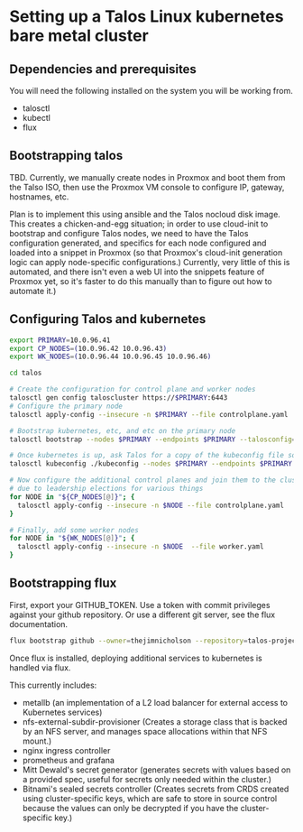 # Setting up a Talos Linux kubernetes bare metal cluster

## Dependencies and prerequisites

You will need the following installed on the system you will be working from. 

- talosctl
- kubectl
- flux

## Bootstrapping talos 

TBD. Currently, we manually create nodes in Proxmox and boot them from the Talso ISO, then use the Proxmox VM console to configure IP, gateway, hostnames, etc.

Plan is to implement this using ansible and the Talos nocloud disk image. This creates a chicken-and-egg situation; in order to use cloud-init to bootstrap and configure Talos nodes, we need to have the Talos configuration generated, and specifics for each node configured and loaded into a snippet in Proxmox (so that Proxmox's cloud-init generation logic can apply node-specific configurations.) Currently, very little of this is automated, and there isn't even a web UI into the snippets feature of Proxmox yet, so it's faster to do this manually than to figure out how to automate it.)

## Configuring Talos and kubernetes

```sh
export PRIMARY=10.0.96.41
export CP_NODES=(10.0.96.42 10.0.96.43)
export WK_NODES=(10.0.96.44 10.0.96.45 10.0.96.46)

cd talos

# Create the configuration for control plane and worker nodes
talosctl gen config taloscluster https://$PRIMARY:6443
# Configure the primary node
talosctl apply-config --insecure -n $PRIMARY --file controlplane.yaml

# Bootstrap kubernetes, etc, and etc on the primary node
talosctl bootstrap --nodes $PRIMARY --endpoints $PRIMARY --talosconfig=./talosconfig

# Once kubernetes is up, ask Talos for a copy of the kubeconfig file so we can access it
talosctl kubeconfig ./kubeconfig --nodes $PRIMARY --endpoints $PRIMARY

# Now configure the additional control planes and join them to the cluster. This can take a while
# due to leadership elections for various things
for NODE in "${CP_NODES[@]}"; {
  talosctl apply-config --insecure -n $NODE --file controlplane.yaml
}

# Finally, add some worker nodes
for NODE in "${WK_NODES[@]}"; {
  talosctl apply-config --insecure -n $NODE  --file worker.yaml
}
```

## Bootstrapping flux

First, export your GITHUB_TOKEN. Use a token with commit privileges against your github repository. Or use a different git server, see the flux documentation. 

```sh
flux bootstrap github --owner=thejimnicholson --repository=talos-project  --branch=main --path=apps
```

Once flux is installed, deploying additional services to kubernetes is handled via flux.

This currently includes:

- metallb (an implementation of a L2 load balancer for external access to Kubernetes services)
- nfs-external-subdir-provisioner (Creates a storage class that is backed by an NFS server, and manages space allocations within that NFS mount.)
- nginx ingress controller
- prometheus and grafana
- Mitt Dewald's secret generator (generates secrets with values based on a provided spec, useful for secrets only needed within the cluster.)
- Bitnami's sealed secrets controller (Creates secrets from CRDS created using cluster-specific keys, which are safe to store in source control because the values can only be decrypted if you have the cluster-specific key.)
